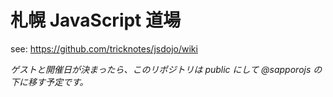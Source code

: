 # 札幌 JavaScript 道場

see: https://github.com/tricknotes/jsdojo/wiki

*ゲストと開催日が決まったら、このリポジトリは public にして @sapporojs の下に移す予定です。*
